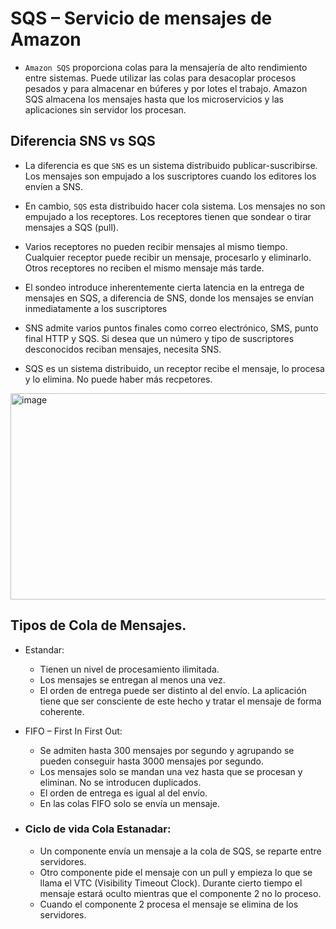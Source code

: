 # SQS – Servicio de mensajes de Amazon
- `Amazon SQS` proporciona colas para la mensajería de alto rendimiento entre sistemas. Puede utilizar las colas para desacoplar procesos pesados y para almacenar en búferes y por lotes el trabajo. Amazon SQS almacena los mensajes hasta que los microservicios y las aplicaciones sin servidor los procesan.

## Diferencia SNS vs SQS
-  La diferencia es que `SNS` es un sistema distribuido publicar-suscribirse. Los mensajes son empujado a los suscriptores cuando los editores los envíen a SNS.
-  En cambio, `SQS` esta distribuido hacer cola sistema. Los mensajes no son empujado a los receptores. Los receptores tienen que sondear o tirar mensajes a SQS (pull).
  - Varios receptores no pueden recibir mensajes al mismo tiempo. Cualquier receptor puede recibir un mensaje, procesarlo y eliminarlo. Otros receptores no reciben el mismo mensaje más tarde.
  - El sondeo introduce inherentemente cierta latencia en la entrega de mensajes en SQS, a diferencia de SNS, donde los mensajes se envían inmediatamente a los suscriptores
  - SNS admite varios puntos finales como correo electrónico, SMS, punto final HTTP y SQS. Si desea que un número y tipo de suscriptores desconocidos reciban mensajes, necesita SNS.

- SQS es un sistema distribuido, un receptor recibe el mensaje, lo procesa y lo elimina. No puede haber más recpetores.
<img width="720" height="330" alt="image" src="https://github.com/user-attachments/assets/2751efc2-7dd2-4a2f-942e-326cda07e176" />

## Tipos de Cola de Mensajes.
- Estandar:
  - Tienen un nivel de procesamiento ilimitada.
  - Los mensajes se entregan al menos una vez.
  - El orden de entrega puede ser distinto al del envío. La aplicación tiene que ser consciente de este hecho y tratar el mensaje de forma coherente.
- FIFO – First In First Out:
  - Se admiten hasta 300 mensajes por segundo y agrupando se pueden conseguir hasta 3000 mensajes por segundo.
  - Los mensajes solo se mandan una vez hasta que se procesan y eliminan. No se introducen duplicados.
  - El orden de entrega es igual al del envío.
  - En las colas FIFO solo se envía un mensaje.

- ### Ciclo de vida Cola Estanadar:
  - Un componente envía un mensaje a la cola de SQS, se reparte entre servidores.
  - Otro componente pide el mensaje con un pull y empieza lo que se llama el VTC (Visibility Timeout Clock). Durante cierto tiempo el mensaje estará oculto mientras que el componente 2 no lo proceso.
  - Cuando el componente 2 procesa el mensaje se elimina de los servidores.
